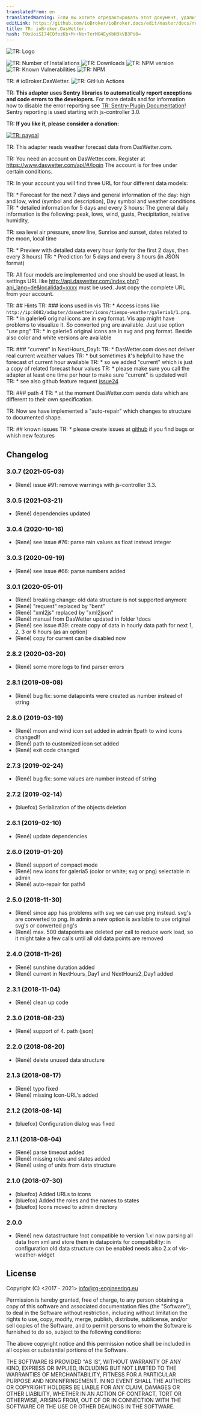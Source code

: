 ```yaml
---
translatedFrom: en
translatedWarning: Если вы хотите отредактировать этот документ, удалите поле «translationFrom», в противном случае этот документ будет снова автоматически переведен
editLink: https://github.com/ioBroker/ioBroker.docs/edit/master/docs/ru/adapterref/iobroker.daswetter/README.md
title: TR: ioBroker.DasWetter.
hash: T0xUoiSI74CQfozKb+M++No+TerMO4EyKbH3kVB3PV0=
---
```

![TR: Logo](../../../en/adapterref/iobroker.daswetter/admin/daswettercom.png)

![TR: Number of Installations](http://iobroker.live/badges/daswetter-stable.svg)
![TR: Downloads](https://img.shields.io/npm/dm/iobroker.daswetter.svg)
![TR: NPM version](http://img.shields.io/npm/v/iobroker.daswetter.svg)
![TR: Known Vulnerabilities](https://snyk.io/test/github/rg-engineering/ioBroker.daswetter/badge.svg)
![TR: NPM](https://nodei.co/npm/iobroker.daswetter.png?downloads=true)

TR: # ioBroker.DasWetter.
![TR: GitHub Actions](https://github.com/rg-engineering/ioBroker.daswetter/workflows/Test%20and%20Release/badge.svg)

TR: **This adapter uses Sentry libraries to automatically report exceptions and code errors to the developers.** For more details and for information how to disable the error reporting see [TR: Sentry-Plugin Documentation](https://github.com/ioBroker/plugin-sentry#plugin-sentry)! Sentry reporting is used starting with js-controller 3.0.

TR: **If you like it, please consider a donation:**

[![TR: paypal](https://www.paypalobjects.com/en_US/DK/i/btn/btn_donateCC_LG.gif)](https://www.paypal.com/cgi-bin/webscr?cmd=_s-xclick&hosted_button_id=YBAZTEBT9SYC2&source=url)

TR: This adapter reads weather forecast data from DasWetter.com.

TR: You need an account on DasWetter.com. Register at https://www.daswetter.com/api/#/login The account is for free under certain conditions.

TR: In your account you will find three URL for four different data models:

TR: * Forecast for the next 7 days and general information of the day: high and low, wind (symbol and description), Day symbol and weather conditions
TR: * detailed information for 5 days and every 3 hours: The general daily information is the following: peak, lows, wind, gusts, Precipitation, relative humidity,

TR: sea level air pressure, snow line, Sunrise and sunset, dates related to the moon, local time

TR: * Preview with detailed data every hour (only for the first 2 days, then every 3 hours)
TR: * Prediction for 5 days and every 3 hours (in JSON format)

TR: All four models are implemented and one should be used at least.
In settings URL like http://api.daswetter.com/index.php?api_lang=de&localidad=xxxx  must be used. Just copy the complete URL from your account.

TR: ## Hints
TR: ### icons used in vis
TR: * Access icons like `http://ip:8082/adapter/daswetter/icons/tiempo-weather/galeria1/1.png`.
TR: * in galerie6 original icons are in svg format. Vis app might have problems to visualize it. So converted png are available. Just use option "use png"
TR: * in galerie5 original icons are in svg and png format. Beside also color and white versions are available

TR: ### "current" in NextHours_Day1:
TR: * DasWetter.com does not deliver real current weather values
TR: * but sometimes it's helpfull to have the forecast of current hour available
TR: * so we added "current" which is just a copy of related forecast hour values
TR: * please make sure you call the adapter at least one time per hour to make sure "current" is updated well
TR: * see also github feature request [issue24](https://github.com/rg-engineering/ioBroker.daswetter/issues/24)

TR: ### path 4
TR: * at the moment DasWetter.com sends data which are different to their own specification.

TR: Now we have implemented a "auto-repair" which changes to structure to documented shape.

TR: ## known issues
TR: * please create issues at [github](https://github.com/rg-engineering/ioBroker.daswetter/issues) if you find bugs or whish new features

## Changelog

### 3.0.7 (2021-05-03)
* (René) issue #91: remove warnings with js-controller 3.3.

### 3.0.5 (2021-03-21)
* (René) dependencies updated

### 3.0.4 (2020-10-16)
* (René) see issue #76: parse rain values as float instead integer 

### 3.0.3 (2020-09-19)
* (René) see issue #66: parse numbers added 

### 3.0.1 (2020-05-01)
* (René) breaking change: old data structure is not supported anymore
* (René) "request" replaced by "bent"
* (René) "xml2js" replaced by "xml2json"
* (René) manual from DasWetter updated in folder \docs
* (René) see issue #39: create copy of data in hourly data path for next 1, 2, 3 or 6 hours (as an option)
* (René) copy for current can be disabled now

### 2.8.2 (2020-03-20)
* (René) some more logs to find parser errors

### 2.8.1 (2019-09-08)
* (René) bug fix: some datapoints were created as number instead of string

### 2.8.0 (2019-03-19)
* (René) moon and wind icon set added in admin !!path to wind icons changed!!
* (René) path to customized icon set added 
* (René) exit code changed

### 2.7.3 (2019-02-24)
* (René) bug fix: some values are number instead of string

### 2.7.2 (2019-02-14)
* (bluefox) Serialization of the objects deletion

### 2.6.1 (2019-02-10)
* (René) update dependencies

### 2.6.0 (2019-01-20)
* (René) support of compact mode
* (René) new icons for galeria5 (color or white; svg or png) selectable in admin
* (René) auto-repair for path4

### 2.5.0 (2018-11-30)
* (René) since app has problems with svg we can use png instead. svg's are converted to png. In admin a new option is available to use original svg's or converted png's 
* (René) max. 500 datapoints are deleted per call to reduce work load, so it might take a few calls until all old data points are removed

### 2.4.0 (2018-11-26)
* (René) sunshine duration added
* (René) current in NextHours_Day1 and NextHours2_Day1 added

### 2.3.1 (2018-11-04)
* (René) clean up code

### 2.3.0 (2018-08-23)
* (René) support of 4. path (json)

### 2.2.0 (2018-08-20)
* (René) delete unused data structure

### 2.1.3 (2018-08-17)
* (René) typo fixed
* (René) missing Icon-URL's added

### 2.1.2 (2018-08-14)
* (bluefox) Configuration dialog was fixed

### 2.1.1 (2018-08-04)
* (René) parse timeout added
* (René) missing roles and states added
* (René) using of units from data structure

### 2.1.0 (2018-07-30)
* (bluefox) Added URLs to icons
* (bluefox) Added the roles and the names to states
* (bluefox) Icons moved to admin directory



### 2.0.0
* (René) new datastructure !not compatible to version 1.x!
now parsing all data from xml and store them in datapoints
for compatibility: in configuration old data structure can be enabled 
needs also 2.x of vis-weather-widget

## License
Copyright (C) <2017 - 2021>  <info@rg-engineering.eu>

Permission is hereby granted, free of charge, to any person obtaining a copy of this software and associated documentation files (the "Software"), to deal in the Software without restriction, including without limitation the rights to use, copy, modify, merge, publish, distribute, sublicense, and/or sell copies of the Software, and to permit persons to whom the Software is furnished to do so, subject to the following conditions:

The above copyright notice and this permission notice shall be included in all copies or substantial portions of the Software.

THE SOFTWARE IS PROVIDED "AS IS", WITHOUT WARRANTY OF ANY KIND, EXPRESS OR IMPLIED, INCLUDING BUT NOT LIMITED TO THE WARRANTIES OF MERCHANTABILITY, FITNESS FOR A PARTICULAR PURPOSE AND NONINFRINGEMENT. IN NO EVENT SHALL THE AUTHORS OR COPYRIGHT HOLDERS BE LIABLE FOR ANY CLAIM, DAMAGES OR OTHER LIABILITY, WHETHER IN AN ACTION OF CONTRACT, TORT OR OTHERWISE, ARISING FROM, OUT OF OR IN CONNECTION WITH THE SOFTWARE OR THE USE OR OTHER DEALINGS IN THE SOFTWARE.